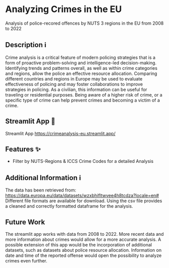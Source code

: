 # Analyzing Crimes in the EU
Analysis of police-recored offences by NUTS 3 regions in the EU from 2008 to 2022

## Description ℹ️

Crime analysis is a critical feature of modern policing strategies that is a form of proactive problem-solving and intelligence-led decision-making. Identifying trends and patterns overall, as well as within crime categories and regions, allow the police an effective resource allocation. Comparing different countries and regions in Europe may be used to evaluate effectiveness of policing and may foster collaborations to improve strategies in policing. 
As a civilian, this information can be useful for traveling or residential purposes. Being aware of a higher risk of crime, or a specific type of crime can help prevent crimes and becoming a victim of a crime.   

## Streamlit App 🎥

Streamlit App 
https://crimeanalysis-eu.streamlit.app/

## Features ✨

- Filter by NUTS-Regions & ICCS Crime Codes for a detailed Analysis

## Additional Information ℹ️

The data has been retrieved from:  https://data.europa.eu/data/datasets/wzxbhifltwvee4h8tcdza?locale=en#
Different file formats are available for download. Using the csv file provides a cleaned and correctly formatted dataframe for the analysis. 

## Future Work 

The streamlit app works with data from 2008 to 2022. More recent data and more information about crimes would allow for a more accurate analysis. A possible extension of this app would be the incorporation of additional datasets, such as datasets about police resource allocation. Information on date and time of the reported offense would open the possibility to analyze crimes even further. 


